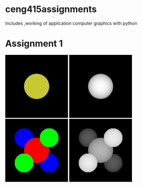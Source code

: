 # ceng415assignments
Includes ,working of application computer graphics with python
# Assignment 1
<div class="assignment-images">
   <img alt="scene1" src="https://github.com/arzuozkan/ceng415assignments/blob/development/assignment1/scene1.jpg" width=200px display=flex>
   <img alt="scene1_depth" src="https://github.com/arzuozkan/ceng415assignments/blob/development/assignment1/scene1_depth.jpg" width=200px display=flex>
   <img alt="scene2" src="https://github.com/arzuozkan/ceng415assignments/blob/development/assignment1/scene2.jpg" width=200px display=flex>
   <img alt="scene2_depth" src="https://github.com/arzuozkan/ceng415assignments/blob/development/assignment1/scene2_depth.jpg" width=200px display=flex>
</div>
